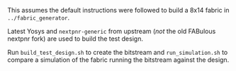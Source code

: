 This assumes the default instructions were followed to build a 8x14 fabric in `../fabric_generator`.

Latest Yosys and `nextpnr-generic` from upstream (_not_ the old FABulous nextpnr fork) are used
to build the test design.

Run `build_test_design.sh` to create the bitstream and `run_simulation.sh` to compare a simulation
of the fabric running the bitstream against the design.
